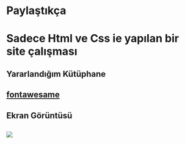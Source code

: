 <h1>Paylaştıkça <h1>

Sadece Html ve Css ie yapılan bir site çalışması

<h2> Yararlandığım Kütüphane<h2>

<a href="https://fontawesome.com/"> fontawesame </a>

<h2>Ekran Görüntüsü<h2>

![](ekran1.gif)
